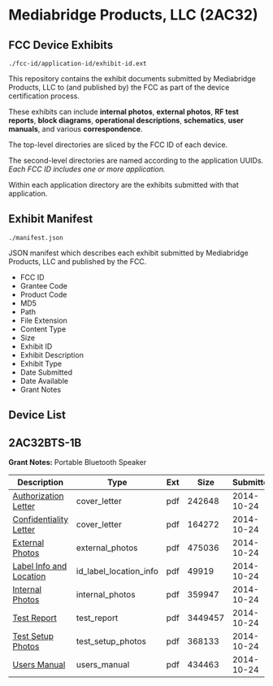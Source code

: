 # Mediabridge Products, LLC (2AC32)
## FCC Device Exhibits

```
./fcc-id/application-id/exhibit-id.ext
```

This repository contains the exhibit documents submitted by Mediabridge Products, LLC to (and published by) the FCC as part of the device certification process.

These exhibits can include **internal photos**, **external photos**, **RF test reports**, **block diagrams**, **operational descriptions**, **schematics**, **user manuals**, and various **correspondence**.

The top-level directories are sliced by the FCC ID of each device.

The second-level directories are named according to the application UUIDs. *Each FCC ID includes one or more application.*

Within each application directory are the exhibits submitted with that application. 

## Exhibit Manifest

```
./manifest.json
```

JSON manifest which describes each exhibit submitted by Mediabridge Products, LLC and published by the FCC.

- FCC ID
- Grantee Code
- Product Code
- MD5
- Path
- File Extension
- Content Type
- Size
- Exhibit ID
- Exhibit Description
- Exhibit Type
- Date Submitted
- Date Available
- Grant Notes

## Device List
## 2AC32BTS-1B
**Grant Notes:** Portable Bluetooth Speaker

| Description | Type | Ext | Size | Submitted | Available |
| ----------- | ---- | --- | ---- | --------- | --------- |
| [Authorization Letter](2AC32BTS-1B/f50ec6626d47a91d11406ba44e5dab89/2426637.pdf) | cover_letter | pdf | 242648 | 2014-10-24 | 2014-10-24 |
| [Confidentiality Letter](2AC32BTS-1B/f50ec6626d47a91d11406ba44e5dab89/2426638.pdf) | cover_letter | pdf | 164272 | 2014-10-24 | 2014-10-24 |
| [External Photos](2AC32BTS-1B/f50ec6626d47a91d11406ba44e5dab89/2426639.pdf) | external_photos | pdf | 475036 | 2014-10-24 | 2014-10-24 |
| [Label Info and Location](2AC32BTS-1B/f50ec6626d47a91d11406ba44e5dab89/2426644.pdf) | id_label_location_info | pdf | 49919 | 2014-10-24 | 2014-10-24 |
| [Internal Photos](2AC32BTS-1B/f50ec6626d47a91d11406ba44e5dab89/2426640.pdf) | internal_photos | pdf | 359947 | 2014-10-24 | 2014-10-24 |
| [Test Report](2AC32BTS-1B/f50ec6626d47a91d11406ba44e5dab89/2426641.pdf) | test_report | pdf | 3449457 | 2014-10-24 | 2014-10-24 |
| [Test Setup Photos](2AC32BTS-1B/f50ec6626d47a91d11406ba44e5dab89/2426642.pdf) | test_setup_photos | pdf | 368133 | 2014-10-24 | 2014-10-24 |
| [Users Manual](2AC32BTS-1B/f50ec6626d47a91d11406ba44e5dab89/2426643.pdf) | users_manual | pdf | 434463 | 2014-10-24 | 2014-10-24 |
